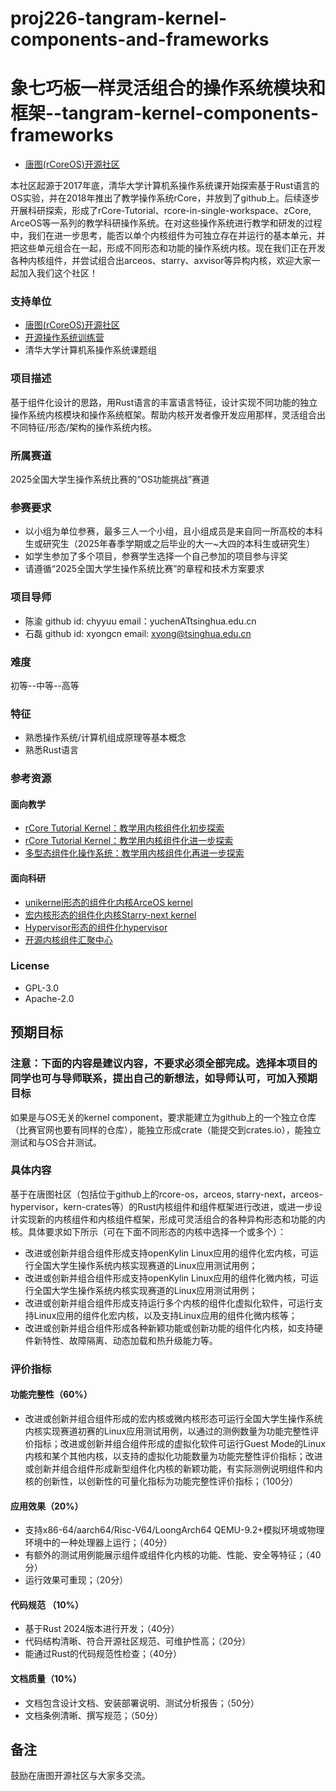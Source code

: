 # proj226-tangram-kernel-components-and-frameworks
# 象七巧板一样灵活组合的操作系统模块和框架--tangram-kernel-components-frameworks
- [唐图(rCoreOS)开源社区](https://github.com/rcore-os)

本社区起源于2017年底，清华大学计算机系操作系统课开始探索基于Rust语言的OS实验，并在2018年推出了教学操作系统rCore，并放到了github上。后续逐步开展科研探索，形成了rCore-Tutorial、rcore-in-single-workspace、zCore, ArceOS等一系列的教学科研操作系统。在对这些操作系统进行教学和研发的过程中，我们在进一步思考，能否以单个内核组件为可独立存在并运行的基本单元，并把这些单元组合在一起，形成不同形态和功能的操作系统内核。现在我们正在开发各种内核组件，并尝试组合出arceos、starry、axvisor等异构内核，欢迎大家一起加入我们这个社区！

### 支持单位 
- [唐图(rCoreOS)开源社区](https://github.com/rcore-os)
- [开源操作系统训练营](https://opencamp.cn/os2edu/camp/2025spring)
- 清华大学计算机系操作系统课题组
### 项目描述
基于组件化设计的思路，用Rust语言的丰富语言特征，设计实现不同功能的独立操作系统内核模块和操作系统框架。帮助内核开发者像开发应用那样，灵活组合出不同特征/形态/架构的操作系统内核。

### 所属赛道
2025全国大学生操作系统比赛的“OS功能挑战”赛道

### 参赛要求

- 以小组为单位参赛，最多三人一个小组，且小组成员是来自同一所高校的本科生或研究生（2025年春季学期或之后毕业的大一~大四的本科生或研究生）
- 如学生参加了多个项目，参赛学生选择一个自己参加的项目参与评奖
- 请遵循“2025全国大学生操作系统比赛”的章程和技术方案要求

### 项目导师

- 陈渝 github id: chyyuu   email：yuchenATtsinghua.edu.cn
- 石磊 github id: xyongcn  email: xyong@tsinghua.edu.cn

### 难度

初等--中等--高等

### 特征

- 熟悉操作系统/计算机组成原理等基本概念
- 熟悉Rust语言


### 参考资源
#### 面向教学
- [rCore Tutorial Kernel：教学用内核组件化初步探索](https://github.com/rcore-os/rCore-Tutorial-in-single-workspace)
- [rCore Tutorial Kernel：教学用内核组件化进一步探索](https://github.com/crates-rcore-in-single-workspace)
- [多型态组件化操作系统：教学用内核组件化再进一步探索](https://opencamp.cn/os2edu/camp/2024fall/stage/3)
#### 面向科研 
- [unikernel形态的组件化内核ArceOS kernel](https://github.com/oscomp/arceos)
- [宏内核形态的组件化内核Starry-next kernel](https://github.com/oscomp/stary-next)
- [Hypervisor形态的组件化hypervisor](https://github.com/arceos-hypervisor/axvisor)
- [开源内核组件汇聚中心](https://github.com/kern-crates)
  
### License

- GPL-3.0 
- Apache-2.0



## 预期目标

### 注意：下面的内容是建议内容，不要求必须全部完成。选择本项目的同学也可与导师联系，提出自己的新想法，如导师认可，可加入预期目标
如果是与OS无关的kernel component，要求能建立为github上的一个独立仓库（比赛官网也要有同样的仓库），能独立形成crate（能提交到crates.io），能独立测试和与OS合并测试。

### 具体内容
基于在唐图社区（包括位于github上的rcore-os，arceos, starry-next，arceos-hypervisor，kern-crates等）的Rust内核组件和组件框架进行改进，或进一步设计实现新的内核组件和内核组件框架，形成可灵活组合的各种异构形态和功能的内核。具体要求如下所示（可在下面不同形态的内核中选择一个或多个）：
- 改进或创新并组合组件形成支持openKylin Linux应用的组件化宏内核，可运行全国大学生操作系统内核实现赛道的Linux应用测试用例；
- 改进或创新并组合组件形成支持openKylin Linux应用的组件化微内核，可运行全国大学生操作系统内核实现赛道的Linux应用测试用例；
- 改进或创新并组合组件形成支持运行多个内核的组件化虚拟化软件，可运行支持Linux应用的组件化宏内核，以及支持Linux应用的组件化微内核等；
- 改进或创新并组合组件形成各种新颖功能或创新功能的组件化内核，如支持硬件新特性、故障隔离、动态加载和热升级能力等。

### 评价指标
#### 功能完整性（60%）
- 改进或创新并组合组件形成的宏内核或微内核形态可运行全国大学生操作系统内核实现赛道初赛的Linux应用测试用例，以通过的测例数量为功能完整性评价指标；改进或创新并组合组件形成的虚拟化软件可运行Guest Mode的Linux内核和某个其他内核，以支持的虚拟化功能数量为功能完整性评价指标；改进或创新并组合组件形成新型组件化内核的新颖功能，有实际测例说明组件和内核的创新性，以创新性的可量化指标为功能完整性评价指标；（100分）
#### 应用效果（20%）
- 支持x86-64/aarch64/Risc-V64/LoongArch64 QEMU-9.2+模拟环境或物理环境中的一种处理器上运行；（40分）
- 有额外的测试用例能展示组件或组件化内核的功能、性能、安全等特征；（40分）
- 运行效果可重现；（20分）
#### 代码规范 （10%）
- 基于Rust 2024版本进行开发；（40分）
- 代码结构清晰、符合开源社区规范、可维护性高；（20分）
- 能通过Rust的代码规范性检查；（40分）
#### 文档质量（10%）
- 文档包含设计文档、安装部署说明、测试分析报告；（50分）
- 文档条例清晰、撰写规范；（50分）


## 备注

鼓励在唐图开源社区与大家多交流。

